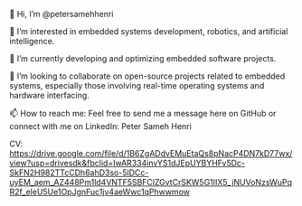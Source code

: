 👋 Hi, I’m @petersamehhenri

👀 I’m interested in embedded systems development,  robotics, and artificial intelligence.

🌱 I’m currently developing and optimizing embedded software projects.

💞️ I’m looking to collaborate on open-source projects related to embedded systems, especially those involving real-time operating systems and hardware interfacing.

📫 How to reach me: Feel free to send me a message here on GitHub or connect with me on LinkedIn: Peter Sameh Henri

CV: https://drive.google.com/file/d/1B6ZgADdvEMuEtaQs8pNacP4DN7kD77wx/view?usp=drivesdk&fbclid=IwAR334invYS1dJEpUYBYHFv5Dc-SkFN2H982TTcCDh6ahD3so-5lDCc-uyEM_aem_AZ448Pm1ld4VNTF5SBFClZGvtCrSKW5G1IIX5_jNUVoNzsWuPqR2f_eleU5Ue1OpJgnFuc1jv4aeWwc1qPhwwmow
